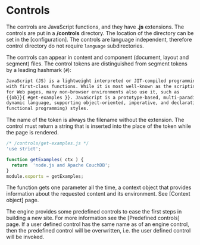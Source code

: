 <!-- ======================================================================
--- Search engine
title:          Controls
keywords:       controls
description:    Controls in md-site-engine.
--- Menu system
order:          40
text:           Controls
hidden:         false
umbel:          false
--- Page properties
id:             
document:       
layout:         layout-2-left
$-left:         #side-menu
searchable:     true
--- Side menu
side-menu-root:     /documentation
side-menu-header:   Documentation
side-menu-top:      Introduction
side-menu-depth:    2
======================================================================= -->

# Controls

The controls are JavaScript functions, and they have __.js__ extensions.
The controls are put in a __/controls__ directory. The location of the directory
can be set in the [configuration]. The controls are language independent,
therefore control directory do not require `language` subdirectories.

The controls can appear in content and component (document, layout and segment)
files. The control tokens are distinguished from segment tokens by a leading
hashmark (`#`):

```markdown
JavaScript (JS) is a lightweight interpreted or JIT-compiled programming language
with first-class functions. While it is most well-known as the scripting language
for Web pages, many non-browser environments also use it, such as
{{ob}}{ #get-examples }}. JavaScript is a prototype-based, multi-paradigm,
dynamic language, supporting object-oriented, imperative, and declarative (e.g.
functional programming) styles.
```

The name of the token is always the filename without the extension. The control
must return a string that is inserted into the place of the token while the page
is rendered.

```javascript
/* /controls/get-examples.js */
'use strict';

function getExamples( ctx ) {
  return  'node.js and Apache CouchDB';
}
module.exports = getExamples;
```

The function gets one parameter all the time, a context object that provides
information about the requested content and its environment. See
[Context object] page.

The engine provides some predefined controls to ease the first steps in building
a new site. For more information see the [Predefined controls] page. If a user
defined control has the same name as of an engine control, then the predefined
control will be overwritten, i.e. the user defined control will be invoked. 